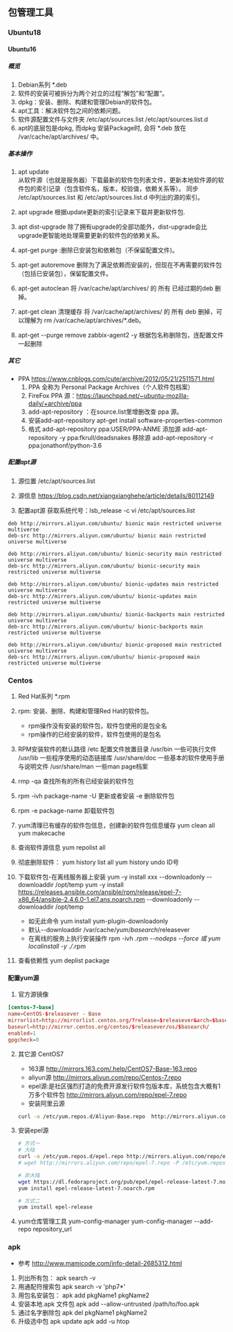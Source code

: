 ## 包管理工具
### Ubuntu18
#### Ubuntu16
##### 概览
1. Debian系列 *.deb
2. 软件的安装可被拆分为两个对立的过程“解包”和“配置”。
3. dpkg：安装、删除、构建和管理Debian的软件包。
4. apt工具：解决软件包之间的依赖问题。
5. 软件源配置文件与文件夹 /etc/apt/sources.list  /etc/apt/sources.list.d
6. apt的底层包是dpkg, 而dpkg 安装Package时, 会将 *.deb 放在 /var/cache/apt/archives/ 中。
##### 基本操作
1. apt update  
    从软件源（也就是服务器）下载最新的软件包列表文件，更新本地软件源的软件包的索引记录（包含软件名，版本，校验值，依赖关系等）。
    同步 /etc/apt/sources.list 和 /etc/apt/sources.list.d 中列出的源的索引。
    
2. apt upgrade 根据update更新的索引记录来下载并更新软件包.

3. apt dist-upgrade 除了拥有upgrade的全部功能外，dist-upgrade会比upgrade更智能地处理需要更新的软件包的依赖关系。

3. apt-get purge :删除已安装包和依赖包（不保留配置文件)。 
4. apt-get autoremove 删除为了满足依赖而安装的，但现在不再需要的软件包（包括已安装包），保留配置文件。
5. apt-get autoclean
    将 /var/cache/apt/archives/ 的 所有 已经过期的deb 删掉。
6. apt-get clean  清理缓存
    将 /var/cache/apt/archives/ 的 所有 deb 删掉，可以理解为 rm /var/cache/apt/archives/*.deb。

7. apt-get --purge remove zabbix-agent2 -y 根据包名称删除包，连配置文件一起删除

##### 其它
- PPA
    https://www.cnblogs.com/cute/archive/2012/05/21/2511571.html
    1. PPA 全称为 Personal Package Archives（个人软件包档案） 
    2. FireFox PPA 源：https://launchpad.net/~ubuntu-mozilla-daily/+archive/ppa
    3. add-apt-repository ：在source.list里增删改查 ppa 源。
    4. 安装add-apt-repository 
        apt-get install software-properties-common
    5. 格式
        add-apt-repository ppa:USER/PPA-ANME
        添加源 add-apt-repository -y ppa:fkrull/deadsnakes
        移除源 add-apt-repository -r ppa:jonathonf/python-3.6

##### 配置apt源
1. 源位置
/etc/apt/sources.list

2. 源信息
https://blog.csdn.net/xiangxianghehe/article/details/80112149

3. 配置apt源
获取系统代号：lsb_release -c 
 vi /etc/apt/sources.list
```
deb http://mirrors.aliyun.com/ubuntu/ bionic main restricted universe multiverse
deb-src http://mirrors.aliyun.com/ubuntu/ bionic main restricted universe multiverse

deb http://mirrors.aliyun.com/ubuntu/ bionic-security main restricted universe multiverse
deb-src http://mirrors.aliyun.com/ubuntu/ bionic-security main restricted universe multiverse

deb http://mirrors.aliyun.com/ubuntu/ bionic-updates main restricted universe multiverse
deb-src http://mirrors.aliyun.com/ubuntu/ bionic-updates main restricted universe multiverse

deb http://mirrors.aliyun.com/ubuntu/ bionic-backports main restricted universe multiverse
deb-src http://mirrors.aliyun.com/ubuntu/ bionic-backports main restricted universe multiverse

deb http://mirrors.aliyun.com/ubuntu/ bionic-proposed main restricted universe multiverse
deb-src http://mirrors.aliyun.com/ubuntu/ bionic-proposed main restricted universe multiverse
```
### Centos
1. Red Hat系列 *.rpm
2. rpm: 安装、删除、构建和管理Red Hat的软件包。
    - rpm操作没有安装的软件包，软件包使用的是包全名
    - rpm操作的已经安装的软件，软件包使用的是包名
3. RPM安装软件的默认路径
    /etc  配置文件放置目录
    /usr/bin  一些可执行文件
    /usr/lib  一些程序使用的动态链接库
    /usr/share/doc  一些基本的软件使用手册与说明文件
    /usr/share/man  一些man page档案
4. rmp -qa  查找所有的所有已经安装的软件包
5. rpm -ivh package-name   -U 更新或者安装 -e 删除软件包
6. rpm -e package-name 卸载软件包
6. yum清理已有缓存的软件包信息，创建新的软件包信息缓存
    yum clean all
    yum makecache
7. 查询软件源信息 yum repolist all
8. 彻底删除软件：
    yum history list all
    yum history undo  ID号
9. 下载软件包-在离线服务器上安装
    yum -y install xxx --downloadonly --downloaddir /opt/temp
    yum -y install https://releases.ansible.com/ansible/rpm/release/epel-7-x86_64/ansible-2.4.6.0-1.el7.ans.noarch.rpm --downloadonly --downloaddir /opt/temp
    
    - 如无此命令 yum install yum-plugin-downloadonly
    - 默认--downloaddir /var/cache/yum/$basearch/$releasever
    - 在离线的服务上执行安装操作 rpm -ivh *.rpm --nodeps --force 或 yum localinstall -y ./*.rpm
10. 查看依赖性
    yum deplist package
#### 配置yum源
1. 官方源镜像
```conf
[centos-7-base]
name=CentOS-$releasever - Base
mirrorlist=http://mirrorlist.centos.org/?release=$releasever&arch=$basearch&repo=os
baseurl=http://mirror.centos.org/centos/$releasever/os/$basearch/
enabled=1
gpgcheck=0
```

2. 其它源 CentOS7
    - 163源 http://mirrors.163.com/.help/CentOS7-Base-163.repo
    - aliyun源 http://mirrors.aliyun.com/repo/Centos-7.repo
    - epel源:是社区强烈打造的免费开源发行软件包版本库，系统包含大概有1万多个软件包 http://mirrors.aliyun.com/repo/epel-7.repo
    - 安装阿里云源
    ```bash
    curl -o /etc/yum.repos.d/Aliyun-Base.repo  http://mirrors.aliyun.com/repo/Centos-7.repo

    ```
3. 安装epel源
    ```bash
    # 方式一
    # 大陆
    curl -o /etc/yum.repos.d/epel.repo http://mirrors.aliyun.com/repo/epel-7.repo
    # wget http://mirrors.aliyun.com/repo/epel-7.repo -P /etc/yum.repos.d/

    # 非大陆
    wget https://dl.fedoraproject.org/pub/epel/epel-release-latest-7.noarch.rpm
    yum install epel-release-latest-7.noarch.rpm

    # 方式二
    yum install epel-release
    ```

4. yum仓库管理工具
yum-config-manager
yum-config-manager --add-repo repository_url

### apk
- 参考 http://www.mamicode.com/info-detail-2685312.html
1. 列出所有包：
apk search -v
2. 用通配符搜索包
apk search -v 'php7*'
3. 用包名安装包：
apk add pkgName1 pkgName2
4. 安装本地.apk 文件包
apk add --allow-untrusted /path/to/foo.apk
5. 通过名字删除包
apk del pkgName1 pkgName2   
6. 升级选中包
apk update
apk add -u htop